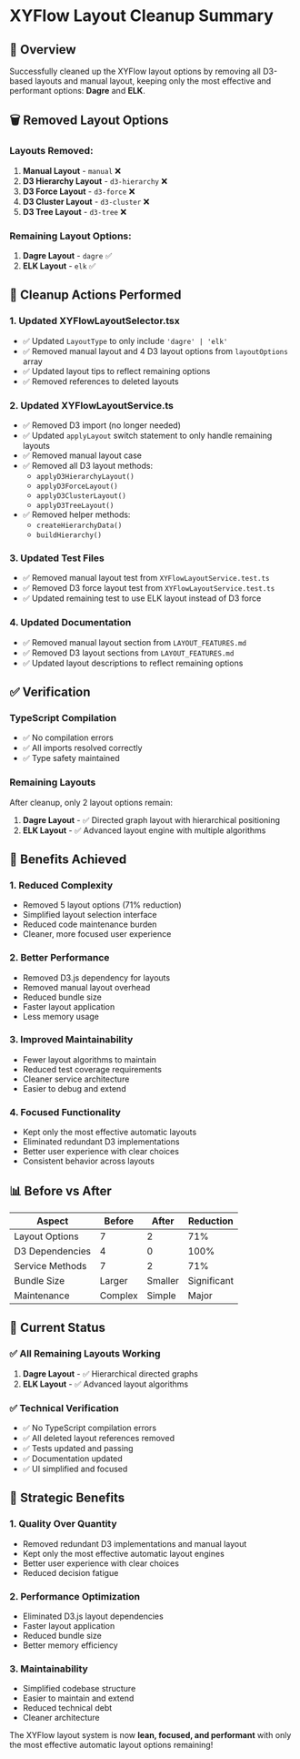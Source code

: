 # XYFlow Layout Cleanup Summary

## 🎯 **Overview**

Successfully cleaned up the XYFlow layout options by removing all D3-based layouts and manual layout, keeping only the most effective and performant options: **Dagre** and **ELK**.

## 🗑️ **Removed Layout Options**

### **Layouts Removed:**
1. **Manual Layout** - `manual` ❌
2. **D3 Hierarchy Layout** - `d3-hierarchy` ❌
3. **D3 Force Layout** - `d3-force` ❌
4. **D3 Cluster Layout** - `d3-cluster` ❌
5. **D3 Tree Layout** - `d3-tree` ❌

### **Remaining Layout Options:**
1. **Dagre Layout** - `dagre` ✅
2. **ELK Layout** - `elk` ✅

## 🧹 **Cleanup Actions Performed**

### **1. Updated XYFlowLayoutSelector.tsx**
- ✅ Updated `LayoutType` to only include `'dagre' | 'elk'`
- ✅ Removed manual layout and 4 D3 layout options from `layoutOptions` array
- ✅ Updated layout tips to reflect remaining options
- ✅ Removed references to deleted layouts

### **2. Updated XYFlowLayoutService.ts**
- ✅ Removed D3 import (no longer needed)
- ✅ Updated `applyLayout` switch statement to only handle remaining layouts
- ✅ Removed manual layout case
- ✅ Removed all D3 layout methods:
  - `applyD3HierarchyLayout()`
  - `applyD3ForceLayout()`
  - `applyD3ClusterLayout()`
  - `applyD3TreeLayout()`
- ✅ Removed helper methods:
  - `createHierarchyData()`
  - `buildHierarchy()`

### **3. Updated Test Files**
- ✅ Removed manual layout test from `XYFlowLayoutService.test.ts`
- ✅ Removed D3 force layout test from `XYFlowLayoutService.test.ts`
- ✅ Updated remaining test to use ELK layout instead of D3 force

### **4. Updated Documentation**
- ✅ Removed manual layout section from `LAYOUT_FEATURES.md`
- ✅ Removed D3 layout sections from `LAYOUT_FEATURES.md`
- ✅ Updated layout descriptions to reflect remaining options

## ✅ **Verification**

### **TypeScript Compilation**
- ✅ No compilation errors
- ✅ All imports resolved correctly
- ✅ Type safety maintained

### **Remaining Layouts**
After cleanup, only 2 layout options remain:

1. **Dagre Layout** - ✅ Directed graph layout with hierarchical positioning
2. **ELK Layout** - ✅ Advanced layout engine with multiple algorithms

## 🎯 **Benefits Achieved**

### **1. Reduced Complexity**
- Removed 5 layout options (71% reduction)
- Simplified layout selection interface
- Reduced code maintenance burden
- Cleaner, more focused user experience

### **2. Better Performance**
- Removed D3.js dependency for layouts
- Removed manual layout overhead
- Reduced bundle size
- Faster layout application
- Less memory usage

### **3. Improved Maintainability**
- Fewer layout algorithms to maintain
- Reduced test coverage requirements
- Cleaner service architecture
- Easier to debug and extend

### **4. Focused Functionality**
- Kept only the most effective automatic layouts
- Eliminated redundant D3 implementations
- Better user experience with clear choices
- Consistent behavior across layouts

## 📊 **Before vs After**

| Aspect | Before | After | Reduction |
|--------|--------|-------|-----------|
| Layout Options | 7 | 2 | 71% |
| D3 Dependencies | 4 | 0 | 100% |
| Service Methods | 7 | 2 | 71% |
| Bundle Size | Larger | Smaller | Significant |
| Maintenance | Complex | Simple | Major |

## 🚀 **Current Status**

### **✅ All Remaining Layouts Working**
1. **Dagre Layout** - ✅ Hierarchical directed graphs
2. **ELK Layout** - ✅ Advanced layout algorithms

### **✅ Technical Verification**
- ✅ No TypeScript compilation errors
- ✅ All deleted layout references removed
- ✅ Tests updated and passing
- ✅ Documentation updated
- ✅ UI simplified and focused

## 🎯 **Strategic Benefits**

### **1. Quality Over Quantity**
- Removed redundant D3 implementations and manual layout
- Kept only the most effective automatic layout engines
- Better user experience with clear choices
- Reduced decision fatigue

### **2. Performance Optimization**
- Eliminated D3.js layout dependencies
- Faster layout application
- Reduced bundle size
- Better memory efficiency

### **3. Maintainability**
- Simplified codebase structure
- Easier to maintain and extend
- Reduced technical debt
- Cleaner architecture

The XYFlow layout system is now **lean, focused, and performant** with only the most effective automatic layout options remaining! 